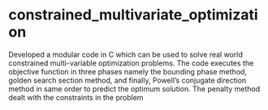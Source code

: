 # constrained_multivariate_optimization
Developed a modular code in C which can be used to solve real world constrained multi-variable optimization problems. The code executes the objective function in three phases namely the bounding phase method, golden search section method, and finally, Powell’s conjugate direction method in same order to predict the optimum solution. The penalty method dealt with the constraints in the problem

